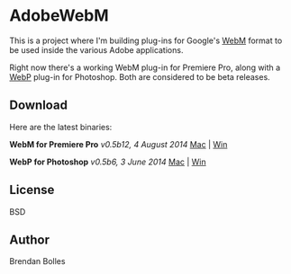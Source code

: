 AdobeWebM
=========

This is a project where I'm building plug-ins for Google's [WebM](http://www.webmproject.org/) format to be used inside the various Adobe applications.

Right now there's a working WebM plug-in for Premiere Pro, along with a [WebP](https://developers.google.com/speed/webp/) plug-in for Photoshop. Both are considered to be beta releases.


Download
--------
Here are the latest binaries:

**WebM for Premiere Pro** _v0.5b12, 4 August 2014_
[Mac](http://www.fnordware.com/downloads/WebM_v0.5b12_mac.zip) | [Win](http://www.fnordware.com/downloads/WebM_v0.5b12_win.zip)

**WebP for Photoshop** _v0.5b6, 3 June 2014_
[Mac](http://www.fnordware.com/downloads/WebP_v0.5b6_mac.zip) | [Win](http://www.fnordware.com/downloads/WebP_v0.5b6_win.zip)


License
-------
BSD


Author
------
Brendan Bolles